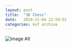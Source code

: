 ```yaml
---
layout:	post
title:	"3D Chess"
date:	2019-11-04 22:59:52
categories:	kof archive
---
```


![Image Alt](https://k0f.github.io/assets/20221217_225814.jpg)